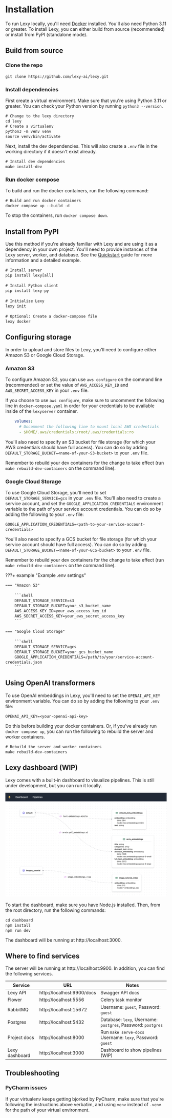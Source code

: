 # Installation

To run Lexy locally, you'll need [Docker](https://www.docker.com/get-started/) installed. You'll also need Python 3.11
or greater. To install Lexy, you can either build from source (recommended) or install from PyPI (standalone mode).

## Build from source

### Clone the repo

```Shell
git clone https://github.com/lexy-ai/lexy.git
```

### Install dependencies

First create a virtual environment. Make sure that you're using Python 3.11 or greater. You can check your Python
version by running `python3 --version`.

```Shell
# Change to the lexy directory
cd lexy
# Create a virtualenv
python3 -m venv venv
source venv/bin/activate
```

Next, install the dev dependencies. This will also create a `.env` file in the working directory if it doesn't
exist already.

```Shell
# Install dev dependencies
make install-dev
```

### Run docker compose

To build and run the docker containers, run the following command:

```Shell
# Build and run docker containers
docker compose up --build -d
```

To stop the containers, run `docker compose down`.

## Install from PyPI

Use this method if you're already familiar with Lexy and are using it as a dependency in your own project. You'll need
to provide instances of the Lexy server, worker, and database. See the [Quickstart](quickstart.md) guide for more
information and a detailed example.

```Shell
# Install server
pip install lexy[all]

# Install Python client
pip install lexy-py

# Initialize Lexy
lexy init

# Optional: Create a docker-compose file
lexy docker
```

## Configuring storage

In order to upload and store files to Lexy, you'll need to configure either Amazon S3 or Google Cloud Storage.

### Amazon S3

To configure Amazon S3, you can use `aws configure` on the command line (recommended) or set the value of
`AWS_ACCESS_KEY_ID` and `AWS_SECRET_ACCESS_KEY` in your `.env` file.

If you choose to use `aws configure`, make sure to uncomment the following line in `docker-compose.yaml`
in order for your credentials to be available inside of the `lexyserver` container.

```yaml
    volumes:
      # Uncomment the following line to mount local AWS credentials
      - $HOME/.aws/credentials:/root/.aws/credentials:ro
```

You'll also need to specify an S3 bucket for file storage (for which your AWS credentials should have full access).
You can do so by adding `DEFAULT_STORAGE_BUCKET=<name-of-your-S3-bucket>` to your `.env` file.

Remember to rebuild your dev containers for the change to take effect (run `make rebuild-dev-containers` on the
command line).

### Google Cloud Storage

To use Google Cloud Storage, you'll need to set `DEFAULT_STORAGE_SERVICE=gcs` in your `.env` file. You'll also need to
create a service account, and set the `GOOGLE_APPLICATION_CREDENTIALS` environment variable to the path of your service
account credentials. You can do so by adding the following to your `.env` file:

```Shell
GOOGLE_APPLICATION_CREDENTIALS=<path-to-your-service-account-credentials>
```

You'll also need to specify a GCS bucket for file storage (for which your service account should have full access).
You can do so by adding `DEFAULT_STORAGE_BUCKET=<name-of-your-GCS-bucket>` to your `.env` file.

Remember to rebuild your dev containers for the change to take effect (run `make rebuild-dev-containers` on the
command line).


???+ example "Example .env settings"

    === "Amazon S3"

        ```shell
        DEFAULT_STORAGE_SERVICE=s3
        DEFAULT_STORAGE_BUCKET=your_s3_bucket_name
        AWS_ACCESS_KEY_ID=your_aws_access_key_id
        AWS_SECRET_ACCESS_KEY=your_aws_secret_access_key
        ```

    === "Google Cloud Storage"

        ```shell
        DEFAULT_STORAGE_SERVICE=gcs
        DEFAULT_STORAGE_BUCKET=your_gcs_bucket_name
        GOOGLE_APPLICATION_CREDENTIALS=/path/to/your/service-account-credentials.json
        ```


## Using OpenAI transformers

To use OpenAI embeddings in Lexy, you'll need to set the `OPENAI_API_KEY` environment variable. You can do so by adding
the following to your `.env` file:

```Shell
OPENAI_API_KEY=<your-openai-api-key>
```

Do this before building your docker containers. Or, if you've already run `docker compose up`, you can run the
following to rebuild the server and worker containers.

```shell
# Rebuild the server and worker containers
make rebuild-dev-containers
```

## Lexy dashboard (WIP)

Lexy comes with a built-in dashboard to visualize pipelines. This is still under development, but you can run it locally.

![lexy-dashboard.png](assets%2Fimages%2Flexy-dashboard.png)

To start the dashboard, make sure you have Node.js installed. Then, from the root directory, run the following commands:

```shell
cd dashboard
npm install
npm run dev
```

The dashboard will be running at http://localhost:3000.

## Where to find services

The server will be running at http://localhost:9900. In addition, you can find the following services.


| Service        | URL                        | Notes                                                         |
|----------------|----------------------------|---------------------------------------------------------------|
| Lexy API       | http://localhost:9900/docs | Swagger API docs                                              |
| Flower         | http://localhost:5556      | Celery task monitor                                           |
| RabbitMQ       | http://localhost:15672     | Username: `guest`, Password: `guest`                          |
| Postgres       | http://localhost:5432      | Database: `lexy`, Username: `postgres`, Password: `postgres`  |
| Project docs   | http://localhost:8000      | Run `make serve-docs`<br/>Username: `lexy`, Password: `guest` |
| Lexy dashboard | http://localhost:3000      | Dashboard to show pipelines (WIP)                             |


## Troubleshooting

### PyCharm issues

If your virtualenv keeps getting bjorked by PyCharm, make sure that you're following the instructions above verbatim,
and using `venv` instead of `.venv` for the path of your virtual environment.
